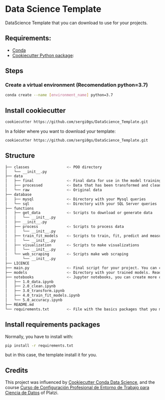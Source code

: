 # Data Science Template
DataScience Template that you can download to use for your projects.

## Requirements:

- [Conda](https://docs.conda.io/projects/conda/en/latest/user-guide/install/download.html)
- [Cookiecutter Python package](http://cookiecutter.readthedocs.org/en/latest/installation.html): 

## Steps
### Create a virtual environment (Recomendation python=3.7)
``` bash 
conda create --name [environment_name] python=3.7
```

## Install cookiecutter
```bash
cookiecutter https://github.com/sergi0gs/DataScience_Template.git
```

In a folder where you want to download your template:

```bash
cookiecutter https://github.com/sergi0gs/DataScience_Template.git
```

## Structure
```bash
├── classes                 <- POO directory
│   └── __init__.py
├── data                    
│   ├── final               <- Final data for use in the model training
│   ├── processed           <- Data that has been transformed and cleaned.
│   └── raw                 <- Original data
├── database
│   ├── mysql               <- Directory with your Mysql queries
│   └── sql                 <- Directory with your SQL Server queries
├── functions
│   ├── get_data            <- Scripts to download or generate data
│   │   └── __init__.py
│   ├── __init__.py
│   ├── process             <- Scripts to process data
│   │   └── __init__.py
│   ├── train_fit_models    <- Scripts to train, fit, predict and measure your accuracy.
│   │   └── __init__.py
│   ├── visualization       <- Scripts to make visualizations
│   │   └── __init__.py
│   └── web_scraping        <- Scripts make web scraping
│       └── __init__.py
├── LICENCE
├── main.py                 <- Final script for your project. You can create more if you want to separate process
├── models                  <- Directory with your trained models. Ready to implement
├── notebooks               <- Jupyter notebooks, you can create more of it if needed
│   ├── 1.0_data.ipynb
│   ├── 2.0_clean.ipynb
│   ├── 3.0_transform.ipynb
│   ├── 4.0_train_fit_models.ipynb
│   └── 5.0_accuracy.ipynb
├── README.md               
└── requirements.txt        <- File with the basics packages that you maybe need
```

## Install requirements packages
Normally, you have to install with:
```bash
pip install -r requirements.txt
```
but in this case, the template install it for you.

## Credits

This project was influenced by [Cookiecutter Conda Data Science](https://github.com/jvelezmagic/cookiecutter-conda-data-sciencee), and the course [Curso de Configuración Profesional de Entorno de Trabajo para Ciencia de Datos](https://platzi.com/cursos/entorno-ciencia-datos/) of Platzi.
